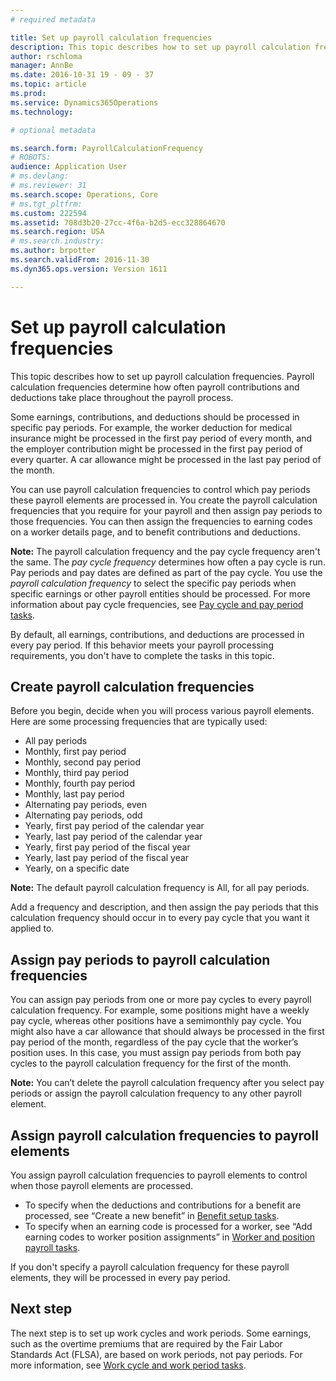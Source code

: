 ```yaml
---
# required metadata

title: Set up payroll calculation frequencies
description: This topic describes how to set up payroll calculation frequencies. Payroll calculation frequencies determine how often payroll contributions and deductions take place throughout the payroll process.
author: rschloma
manager: AnnBe
ms.date: 2016-10-31 19 - 09 - 37
ms.topic: article
ms.prod: 
ms.service: Dynamics365Operations
ms.technology: 

# optional metadata

ms.search.form: PayrollCalculationFrequency
# ROBOTS: 
audience: Application User
# ms.devlang: 
# ms.reviewer: 31
ms.search.scope: Operations, Core
# ms.tgt_pltfrm: 
ms.custom: 222594
ms.assetid: 708d3b20-27cc-4f6a-b2d5-ecc328864670
ms.search.region: USA
# ms.search.industry: 
ms.author: brpotter
ms.search.validFrom: 2016-11-30
ms.dyn365.ops.version: Version 1611

---
```


# Set up payroll calculation frequencies

This topic describes how to set up payroll calculation frequencies. Payroll calculation frequencies determine how often payroll contributions and deductions take place throughout the payroll process.

Some earnings, contributions, and deductions should be processed in specific pay periods. For example, the worker deduction for medical insurance might be processed in the first pay period of every month, and the employer contribution might be processed in the first pay period of every quarter. A car allowance might be processed in the last pay period of the month. 

You can use payroll calculation frequencies to control which pay periods these payroll elements are processed in. You create the payroll calculation frequencies that you require for your payroll and then assign pay periods to those frequencies. You can then assign the frequencies to earning codes on a worker details page, and to benefit contributions and deductions. 

**Note:** The payroll calculation frequency and the pay cycle frequency aren't the same. The *pay cycle frequency* determines how often a pay cycle is run. Pay periods and pay dates are defined as part of the pay cycle. You use the *payroll calculation frequency* to select the specific pay periods when specific earnings or other payroll entities should be processed. For more information about pay cycle frequencies, see [Pay cycle and pay period tasks](pay-cycle-pay-period-tasks-sample.md). 

By default, all earnings, contributions, and deductions are processed in every pay period. If this behavior meets your payroll processing requirements, you don't have to complete the tasks in this topic.

## Create payroll calculation frequencies
Before you begin, decide when you will process various payroll elements. Here are some processing frequencies that are typically used:

-   All pay periods
-   Monthly, first pay period
-   Monthly, second pay period
-   Monthly, third pay period
-   Monthly, fourth pay period
-   Monthly, last pay period
-   Alternating pay periods, even
-   Alternating pay periods, odd
-   Yearly, first pay period of the calendar year
-   Yearly, last pay period of the calendar year
-   Yearly, first pay period of the fiscal year
-   Yearly, last pay period of the fiscal year
-   Yearly, on a specific date

**Note:** The default payroll calculation frequency is All, for all pay periods. 

Add a frequency and description, and then assign the pay periods that this calculation frequency should occur in to every pay cycle that you want it applied to.

## Assign pay periods to payroll calculation frequencies
You can assign pay periods from one or more pay cycles to every payroll calculation frequency. For example, some positions might have a weekly pay cycle, whereas other positions have a semimonthly pay cycle. You might also have a car allowance that should always be processed in the first pay period of the month, regardless of the pay cycle that the worker’s position uses. In this case, you must assign pay periods from both pay cycles to the payroll calculation frequency for the first of the month. 

**Note:** You can’t delete the payroll calculation frequency after you select pay periods or assign the payroll calculation frequency to any other payroll element.

## Assign payroll calculation frequencies to payroll elements
You assign payroll calculation frequencies to payroll elements to control when those payroll elements are processed.

-   To specify when the deductions and contributions for a benefit are processed, see “Create a new benefit” in [Benefit setup tasks](benefit-set-up-tasks.md).
-   To specify when an earning code is processed for a worker, see “Add earning codes to worker position assignments” in [Worker and position payroll tasks](worker-position-payroll-tasks.md).

If you don't specify a payroll calculation frequency for these payroll elements, they will be processed in every pay period.

## Next step
The next step is to set up work cycles and work periods. Some earnings, such as the overtime premiums that are required by the Fair Labor Standards Act (FLSA), are based on work periods, not pay periods. For more information, see [Work cycle and work period tasks](work-cycle-work-period-tasks.md).

